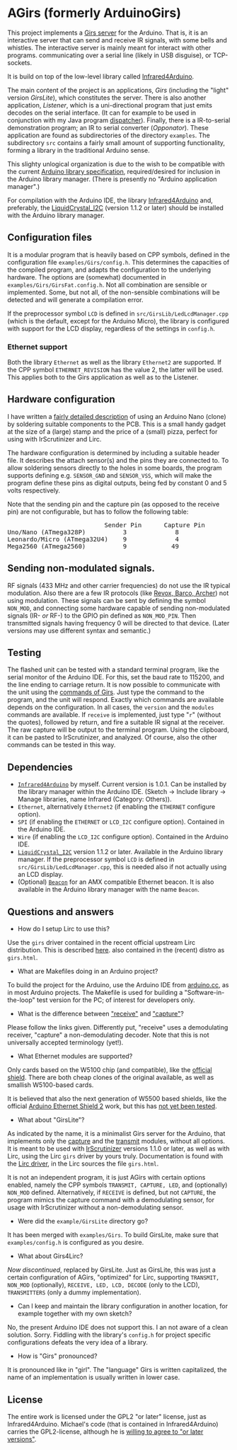 # AGirs (formerly ArduinoGirs)
This project implements a [Girs
server](http://www.harctoolbox.org/Girs.html) for the Arduino. That
is, it is an interactive server that can send and receive IR signals,
with some bells and whistles. The interactive server is mainly meant
for interact with other programs. communicating over a serial line
(likely in USB disguise), or TCP-sockets.

It is build on top of the low-level library called [Infrared4Arduino](https://github.com/bengtmartensson/Infrared4Arduino).

The main content of the project is an applications,
_Girs_ (including the "light" version _GirsLite_), which constitutes the server.
There is also another application, _Listener_, which is a uni-directional program that just
emits decodes on the serial interface.
(It can for example to be used in conjunction with my Java program
[dispatcher](https://github.com/bengtmartensson/dispatcher)).
Finally, there is a IR-to-serial demonstration program; an IR to serial converter (_Opponator_).
These application are found as subdirectories of the directory `examples`.
The subdirectory `src` contains a fairly small amount of supporting functionality,
forming a library in the traditional Arduino sense.

This slighty unlogical organization is due to the wish to be compatible with the current
[Arduino library specification](https://github.com/arduino/Arduino/wiki/Arduino-IDE-1.5:-Library-specification),
required/desired for inclusion in the Arduino library manager.
(There is presently no "Arduino application manager".)

For compilation with the Arduino IDE, the library
[Infrared4Arduino](https://github.com/bengtmartensson/Infrared4Arduino) and, preferably,
the [LiquidCrystal_I2C](https://github.com/marcoschwartz/LiquidCrystal_I2C) (version 1.1.2 or later)
should be installed with the Arduino library manager.

## Configuration files
It is a modular program that is heavily based on CPP symbols, defined
in the configuration file `examples/Girs/config.h`. This determines the capacities of the
compiled program, and adapts the configuration to the underlying
hardware. The options are (somewhat) documented in `examples/Girs/GirsFat.config.h`.
Not all combination are sensible or implemented. Some, but not all,
of the non-sensible
combinations will be detected and will generate a compilation error.

If the preprocessor symbol `LCD` is defined in `src/GirsLib/LedLcdManager.cpp`
(which is the default, except for the Arduino Micro), the library is configured
with support for the LCD display, regardless of the settings in `config.h`.

### Ethernet support
Both the library `Ethernet` as well as the library `Ethernet2` are supported. If the CPP
symbol `ETHERNET_REVISION` has the value 2, the latter will be used.
This applies both to the Girs application as well as to the Listener.

## Hardware configuration
I have written a [fairly detailed description](http://www.harctoolbox.org/arduino_nano.html)
of using an Arduino Nano (clone) by soldering suitable components to the PCB. This is
a small handy gadget at the size of a (large) stamp and the price of a (small) pizza,
perfect for using with IrScrutinizer and Lirc.

The hardware configuration is determined by including a suitable
header file. It describes the attach sensor(s) and the pins
they are connected to. To allow soldering sensors directly to the
holes in some boards, the program supports defining e.g. `SENSOR_GND`
and `SENSOR_VSS`, which will make the program define these pins as
digital outputs, being fed by constant 0 and 5 volts respectively.

Note that the sending pin and the capture pin
(as opposed to the receive pin) are not configurable, but has to
follow the following table:

<pre>
                          Sender Pin      Capture Pin
Uno/Nano (ATmega328P)          3             8
Leonardo/Micro (ATmega32U4)    9             4
Mega2560 (ATmega2560)          9            49
</pre>

## Sending non-modulated signals.
RF signals (433 MHz and other carrier frequencies) do not use the IR
typical modulation. Also there are a few IR protocols (like [Revox, Barco,
Archer](http://www.hifi-remote.com/forums/viewtopic.php?t=14186&start=40))
not using modulation. These signals can be sent by defining the symbol
`NON_MOD`, and connecting
some hardware capable of sending non-modulated signals (IR- _or_ RF-)
to the GPIO pin defined as `NON_MOD_PIN`. Then transmitted signals
having frequency 0 will be directed to that device. (Later versions
may use different syntax and semantic.)

## Testing
The flashed unit can be tested with a standard terminal program, like the
serial monitor of the Arduino IDE. For this, set the baud rate to 115200, and
the line ending to carriage return. It is now possible to communicate
with the unit using the [commands of
Girs](http://www.harctoolbox.org/Girs.html). Just type the command to
the program, and the unit will respond.
Exactly which commands are
available depends on the configuration. In all cases, the
`version` and the `modules` commands are
available. If `receive` is implemented, just type
"`r`" (without the
quotes), followed by return, and fire a suitable IR signal at the
receiver. The raw capture will be output to the terminal program. Using
the clipboard, it can be pasted to IrScrutinizer, and analyzed. Of course, also
the other commands can be tested in this way.

## Dependencies

* [`Infrared4Arduino`](https://github.com/bengtmartensson/Infrared4Arduino) by myself.
  Current version is 1.0.1. Can be installed by the library manager within the Arduino IDE.
  (Sketch -> Include library -> Manage libraries, name Infrared (Category: Others)).
* `Ethernet`,  alternatively `Ethernet2` (if enabling the `ETHERNET` configure option).
* `SPI` (if enabling the `ETHERNET` or `LCD_I2C` configure option). Contained in the Arduino IDE.
* `Wire` (if enabling the `LCD_I2C` configure option). Contained in the Arduino IDE.
* [`LiquidCrystal_I2C`](https://github.com/marcoschwartz/LiquidCrystal_I2C) version 1.1.2 or later.
 Available in the Arduino library manager.
If the preprocessor symbol `LCD` is defined in `src/GirsLib/LedLcdManager.cpp`,
this is needed also if not actually using an LCD display.
* (Optional) [`Beacon`](https://github.com/bengtmartensson/ABeacon) for an AMX compatible Ethernet beacon.
 It is also available in the Arduino library manager with the name `Beacon`.

## Questions and answers

* How do I setup Lirc to use this?

Use the `girs` driver contained in the recent official upstream Lirc distribution.
This is described [here](http://lirc.org/html/girs.html).
also contained in the (recent) distro as `girs.html`.

* What are Makefiles doing in an Arduino project?

To build the project for the Arduino, use the Arduino IDE from [arduino.cc](https://www.arduino.cc/en/Main/Software),
as in most Arduino projects.
The Makefile is used for building a "Software-in-the-loop" test version for the PC; of interest for developers only.

* What is the difference between
  ["receive"](http://www.harctoolbox.org/Glossary.html#ReceivingIrSignals)
  and   ["capture"](http://www.harctoolbox.org/Glossary.html#Capturing)?

Please follow the links given. Differently put, "receive" uses a
demodulating receiver, "capture" a non-demodulating decoder. Note that
this is not universally accepted terminology (yet!).

* What Ethernet modules are supported?

Only cards based on the W5100 chip (and compatible), like the
[official
shield](https://www.arduino.cc/en/Main/ArduinoEthernetShield).  There are both cheap clones of the original available, as well as
smallish W5100-based cards.

It is believed that also the next generation of W5500 based shields, like the
official [Arduino Ethernet Shield 2](https://www.arduino.cc/en/Main/ArduinoEthernetShield)
work, but this has [not yet been tested](https://github.com/bengtmartensson/AGirs/issues/25).

* What about "GirsLite"?

As indicated by the
name, it is a minimalist Girs server
for the Arduino, that implements only the
[capture](http://www.harctoolbox.org/Girs.html#Capture) and the
[transmit](http://www.harctoolbox.org/Girs.html#Transmit) modules,
without all options. It is meant to be used with
[IrScrutinizer](http://www.harctoolbox.org/IrScrutinizer.html)
versions 1.1.0 or later, as well as with Lirc, using  the Lirc
`girs` driver by yours truly. Documentation is found with the [Lirc
driver](http://lirc.org/html/girs), in the Lirc sources the file `girs.html`.

It is not an independent program, it is just AGirs
with certain options enabled, namely
the CPP symbols `TRANSMIT, CAPTURE, LED`, and (optionally) `NON_MOD`
defined. Alternatively, if `RECEIVE` is defined, but not `CAPTURE`, the
program mimics the capture command with a demodulating sensor, for
usage with IrScrutinizer without a non-demodulating sensor.

* Were did the `example/GirsLite` directory go?

It has been merged with `examples/Girs`. To build GirsLite, make sure that `examples/config.h`
is configured as you desire.

* What about Girs4Lirc?

_Now discontinued_, replaced by GirsLite.
Just as GirsLite, this was just a certain configuration of AGirs,
"optimized" for Lirc, supporting `TRANSMIT,
NON_MOD` (optionally), `RECEIVE, LED, LCD, DECODE` (only to the LCD), `TRANSMITTERS`
(only a dummy implementation).

* Can I keep and maintain the library configuration in another location, for example together with
my own sketch?

No, the present Arduino IDE does not support this.
I an not aware of a clean solution. Sorry.
Fiddling with the library's `config.h` for project specific configurations defeats the very idea of a library.

* How is "Girs" pronounced?

It is pronounced like in "girl". The "language" Girs is written capitalized, the name of an implementation is usually written in lower case.

## License
The entire work is licensed under the GPL2 "or later" license, just as Infrared4Arduino. Michael's code
(that is contained in Infrared4Arduino) carries the
GPL2-license, although he is [willing to agree to "or later
versions"](http://www.hifi-remote.com/forums/viewtopic.php?p=112586#112586).
